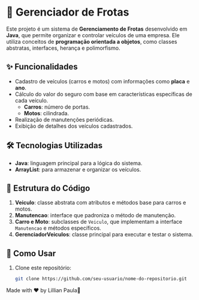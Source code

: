 # 🚗 Gerenciador de Frotas  

Este projeto é um sistema de **Gerenciamento de Frotas** desenvolvido em **Java**, que permite organizar e controlar veículos de uma empresa. Ele utiliza conceitos de **programação orientada a objetos**, como classes abstratas, interfaces, herança e polimorfismo.  

## ✨ Funcionalidades  
- Cadastro de veículos (carros e motos) com informações como **placa** e **ano**.  
- Cálculo do valor do seguro com base em características específicas de cada veículo.  
  - **Carros**: número de portas.  
  - **Motos**: cilindrada.  
- Realização de manutenções periódicas.  
- Exibição de detalhes dos veículos cadastrados.  

## 🛠️ Tecnologias Utilizadas  
- **Java**: linguagem principal para a lógica do sistema.  
- **ArrayList**: para armazenar e organizar os veículos.  

## 📂 Estrutura do Código  
1. **Veiculo**: classe abstrata com atributos e métodos base para carros e motos.  
2. **Manutencao**: interface que padroniza o método de manutenção.  
3. **Carro e Moto**: subclasses de `Veiculo`, que implementam a interface `Manutencao` e métodos específicos.  
4. **GerenciadorVeiculos**: classe principal para executar e testar o sistema.  

## 📝 Como Usar  
1. Clone este repositório:  
   ```bash
   git clone https://github.com/seu-usuario/nome-do-repositorio.git


Made with ♥ by Lillian Paula👋

